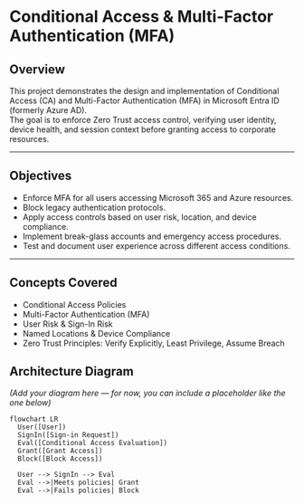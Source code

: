 # Conditional Access & Multi-Factor Authentication (MFA)

## Overview
This project demonstrates the design and implementation of Conditional Access (CA) and Multi-Factor Authentication (MFA) in Microsoft Entra ID (formerly Azure AD).  
The goal is to enforce Zero Trust access control, verifying user identity, device health, and session context before granting access to corporate resources.

---

## Objectives
- Enforce MFA for all users accessing Microsoft 365 and Azure resources.
- Block legacy authentication protocols.
- Apply access controls based on user risk, location, and device compliance.
- Implement break-glass accounts and emergency access procedures.
- Test and document user experience across different access conditions.

---

##  Concepts Covered
- Conditional Access Policies
- Multi-Factor Authentication (MFA)
- User Risk & Sign-In Risk
- Named Locations & Device Compliance
- Zero Trust Principles: Verify Explicitly, Least Privilege, Assume Breach

##  Architecture Diagram

*(Add your diagram here — for now, you can include a placeholder like the one below)*

```mermaid
flowchart LR
  User([User])
  SignIn([Sign-in Request])
  Eval([Conditional Access Evaluation])
  Grant([Grant Access])
  Block([Block Access])

  User --> SignIn --> Eval
  Eval -->|Meets policies| Grant
  Eval -->|Fails policies| Block
